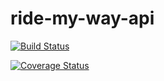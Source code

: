 # ride-my-way-api

[![Build Status](https://travis-ci.org/newcoder171/ride-my-way-api.svg?branch=develop)](https://travis-ci.org/newcoder171/ride-my-way-api)

[![Coverage Status](https://coveralls.io/repos/github/newcoder171/ride-my-way-api/badge.svg?branch=master)](https://coveralls.io/github/newcoder171/ride-my-way-api?branch=master)